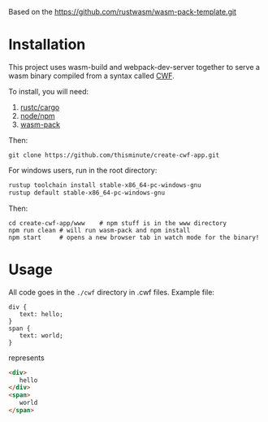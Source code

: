 Based on the https://github.com/rustwasm/wasm-pack-template.git

# Installation
This project uses wasm-build and webpack-dev-server together to serve a wasm binary compiled from a syntax called [CWF](https://github.com/thisminute/cascading-wasm-framework).

To install, you will need:
1. [rustc/cargo](https://www.rust-lang.org/tools/install)
1. [node/npm](https://nodejs.org/en/download/)
1. [wasm-pack](https://rustwasm.github.io/wasm-pack/installer/)

Then:
```
git clone https://github.com/thisminute/create-cwf-app.git
```

For windows users, run in the root directory:
```bash
rustup toolchain install stable-x86_64-pc-windows-gnu
rustup default stable-x86_64-pc-windows-gnu
```

Then:
```
cd create-cwf-app/www    # npm stuff is in the www directory
npm run clean # will run wasm-pack and npm install
npm start     # opens a new browser tab in watch mode for the binary!
```

# Usage

All code goes in the `./cwf` directory in .cwf files. Example file:

```cwf
div {
   text: hello;
}
span {
   text: world;
}
```
represents
```html
<div>
   hello
</div>
<span>
   world
</span>
```
